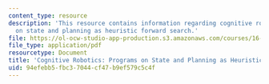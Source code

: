 ```yaml
---
content_type: resource
description: 'This resource contains information regarding cognitive robotics: Programs
  on state and planning as heuristic forward search.'
file: https://ol-ocw-studio-app-production.s3.amazonaws.com/courses/16-412j-cognitive-robotics-spring-2016/94efebb5fbc37044cf47b9ef579c5c4f_MIT16_412JS16_L5.pdf
file_type: application/pdf
resourcetype: Document
title: 'Cognitive Robotics: Programs on State and Planning as Heuristic Forward Search'
uid: 94efebb5-fbc3-7044-cf47-b9ef579c5c4f
---
```

